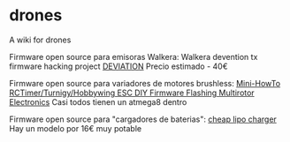 # drones
A wiki for drones

Firmware open source para emisoras Walkera:
Walkera devention tx firmware hacking project [DEVIATION](http://www.deviationtx.com/)
Precio estimado - 40€

Firmware open source para variadores de motores brushless:
[Mini-HowTo RCTimer/Turnigy/Hobbywing ESC DIY Firmware Flashing Multirotor Electronics](http://www.rcgroups.com/forums/showthread.php?t=1513678)
Casi todos tienen un atmega8 dentro


Firmware open source para "cargadores de baterias":
[cheap lipo charger](https://github.com/stawel/cheali-charger)
Hay un modelo por 16€  muy potable

